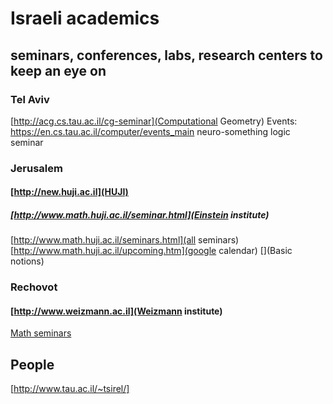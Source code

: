 # Israeli academics

## seminars, conferences, labs, research centers to keep an eye on
### Tel Aviv
[http://acg.cs.tau.ac.il/cg-seminar](Computational Geometry)
Events: https://en.cs.tau.ac.il/computer/events_main
neuro-something
logic seminar
### Jerusalem
#### [http://new.huji.ac.il](HUJI)
##### [http://www.math.huji.ac.il/seminar.html](Einstein institute)

[http://www.math.huji.ac.il/seminars.html](all seminars)
[http://www.math.huji.ac.il/upcoming.htm](google calendar)
[](Basic notions)
### Rechovot
#### [http://www.weizmann.ac.il](Weizmann institute)
[Math seminars](https://www.weizmann.ac.il/math/upcoming-seminars)
## People

[http://www.tau.ac.il/~tsirel/]